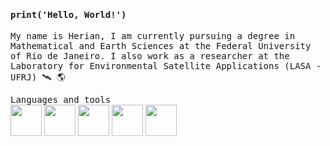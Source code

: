 <h4><samp> print('Hello, World!')</samp></h4>
<p><samp>My name is Herian, I am currently pursuing a degree in Mathematical and Earth Sciences at the Federal University of Rio de Janeiro. I also work as a researcher at the Laboratory for Environmental Satellite Applications (LASA - UFRJ) 🛰️ 🌎</samp>


<p><samp>
  Languages and tools<br></samp>
   <img height = 50 width = 50 src="https://cdn.jsdelivr.net/gh/devicons/devicon/icons/python/python-original.svg" /> 
   <img height = 50 width = 50 src="https://cdn.jsdelivr.net/gh/devicons/devicon/icons/pandas/pandas-original.svg"/>
   <img height = 50 width = 50 src="https://cdn.jsdelivr.net/gh/devicons/devicon@latest/icons/azuresqldatabase/azuresqldatabase-original.svg" />          
   <img height = 50 width = 50 src="https://cdn.jsdelivr.net/gh/devicons/devicon@latest/icons/vscode/vscode-original.svg" />      
   <img height = 50 width = 50 src="https://cdn.jsdelivr.net/gh/devicons/devicon/icons/linux/linux-original.svg" />
   
          

